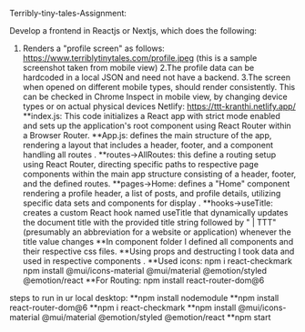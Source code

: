 Terribly-tiny-tales-Assignment:

Develop a frontend in Reactjs or Nextjs, which does the following:
1. Renders a "profile screen" as follows: https://www.terriblytinytales.com/profile.jpeg (this is a sample screenshot taken from mobile view)
2.The profile data can be hardcoded in a local JSON and need not have a backend.
3.The screen when opened on different mobile types, should render consistently. This can be checked in Chrome Inspect in mobile view, by changing device types or on actual physical devices
Netlify:  https://ttt-kranthi.netlify.app/
**index.js:
This code initializes a React app with strict mode enabled and sets up the application's root component using React Router within a Browser Router.
**App.js:
defines the main structure of the app, rendering a layout that includes a header, footer, and a component handling all routes .
**routes->AllRoutes:
this define a routing setup using React Router, directing specific paths to respective page components within the main app structure consisting of a header, footer, and the defined routes.
**pages->Home:
defines a "Home" component rendering a profile header, a list of posts, and profile details, utilizing specific data sets and components for display .
**hooks->useTitle:
creates a custom React hook named useTitle that dynamically updates the document title with the provided title string followed by " | TTT" (presumably an abbreviation for a website or application) whenever the title value changes
**In component folder I defined all components and their respective css files.
**Using props and destructing I took data and used in respective components .
**Used icons:
npm i react-checkmark 
npm install @mui/icons-material @mui/material @emotion/styled @emotion/react
**For Routing:
npm install react-router-dom@6

steps to run in ur local desktop:
**npm install nodemodule
**npm install react-router-dom@6
**npm i react-checkmark 
**npm install @mui/icons-material @mui/material @emotion/styled @emotion/react
**npm start


